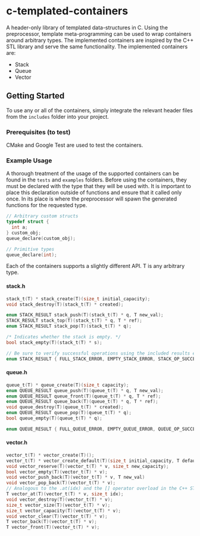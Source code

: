 # c-templated-containers

A header-only library of templated data-structures in C. Using the preprocessor, template meta-programming can be used to wrap containers around arbitrary types.
The implemented containers are inspired by the C++ STL library and serve the same functionality. The implemented containers are:
* Stack
* Queue
* Vector

## Getting Started

To use any or all of the containers, simply integrate the relevant header files from the `includes` folder into your project.

### Prerequisites (to test)

CMake and Google Test are used to test the containers.


### Example Usage

A thorough treatment of the usage of the supported containers can be found in the `tests` and `examples` folders.
Before using the containers, they must be declared with the type that they will be used with. It is important to place this declaration outside of functions and ensure that it called only once.
In its place is where the preprocessor will spawn the generated functions for the requested type.

```c
// Arbitrary custom structs
typedef struct {
  int a;
} custom_obj;
queue_declare(custom_obj);

// Primitive types
queue_declare(int);
```

Each of the containers supports a slightly different API.
T is any arbitrary type.

#### stack.h
```c
stack_t(T) * stack_create(T)(size_t initial_capacity);
void stack_destroy(T)(stack_t(T) * created);

enum STACK_RESULT stack_push(T)(stack_t(T) * q, T new_val);
STACK_RESULT stack_top(T)(stack_t(T) * q, T * ref);
enum STACK_RESULT stack_pop(T)(stack_t(T) * q);

/* Indicates whether the stack is empty. */
bool stack_empty(T)(stack_t(T) * s);

// Be sure to verify successful operations using the included results enum.
enum STACK_RESULT { FULL_STACK_ERROR, EMPTY_STACK_ERROR, STACK_OP_SUCCESS };
```

#### queue.h
```c
queue_t(T) * queue_create(T)(size_t capacity);
enum QUEUE_RESULT queue_push(T)(queue_t(T) * q, T new_val);
enum QUEUE_RESULT queue_front(T)(queue_t(T) * q, T * ref);
enum QUEUE_RESULT queue_back(T)(queue_t(T) * q, T * ref);
void queue_destroy(T)(queue_t(T) * created);
enum QUEUE_RESULT queue_pop(T)(queue_t(T) * q);
bool queue_empty(T)(queue_t(T) * q);

enum QUEUE_RESULT { FULL_QUEUE_ERROR, EMPTY_QUEUE_ERROR, QUEUE_OP_SUCCESS };
```

#### vector.h
```c
vector_t(T) * vector_create(T)();
vector_t(T) * vector_create_default(T)(size_t initial_capacity, T default_val);
void vector_reserve(T)(vector_t(T) * v, size_t new_capacity);
bool vector_empty(T)(vector_t(T) * v);
void vector_push_back(T)(vector_t(T) * v, T new_val)
void vector_pop_back(T)(vector_t(T) * v);
// Analogous to the .at(idx) and the [] operator overload in the C++ STL
T vector_at(T)(vector_t(T) * v, size_t idx);
void vector_destroy(T)(vector_t(T) * v);
size_t vector_size(T)(vector_t(T) * v);
size_t vector_capacity(T)(vector_t(T) * v);
void vector_clear(T)(vector_t(T) * v);
T vector_back(T)(vector_t(T) * v);
T vector_front(T)(vector_t(T) * v);
```
